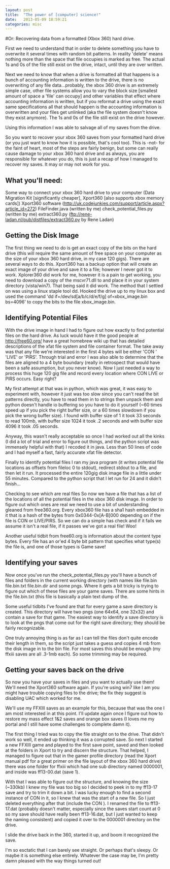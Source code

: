 ```yaml
---
layout: post
title:  "The power of [computer] science!"
date:   2013-05-09 18:59:21
categories: misc
---
```


#Or: Recovering data from a formatted (Xbox 360) hard drive.

First we need to understand that in order to delete something you have to overwrite it several times with random bit patterns.  In reality 'delete' means nothing more than the space that file occupies is marked as free.  The actual 1s and 0s of the file still exist on the drive, intact, until they are over written.

Next we need to know that when a drive is formatted all that happens is a bunch of accounting information is written to the drive, there is no overwriting of any file data...probably, the xbox 360 drive is an extremely simple case, other file systems allow you to vary the block size [smallest amount of space a 'file' can occupy] and other variables that effect where accounting information is written, but if you reformat a drive using the exact same specifications all that should happen is the accounting information is overwritten and your files get unlinked (aka the file system doesn't know they exist anymore).  The 1s and 0s of the file still exist on the drive however.

Using this information I was able to salvage all of my saves from the drive.

So you want to recover your xbox 360 saves from your formatted hard drive (or you just want to know how it is possible, that's cool too).  This is -not- for the faint of heart, most of the steps are fairly benign, but some can really cause damage to your xbox 360 hard drive and as always, you are responsible for whatever you do, this is just a recap of how I managed to recover my saves.  It may or may not work for you.

## What you'll need:
Some way to connect your xbox 360 hard drive to your computer (Data Migration Kit [significantly cheaper], Xport360 [also supports xbox memory cards])
Xport360 software (http://uk.codejunkies.com/support/article.aspx?article_id=272)
FileFinder.java (written by me)
check_potential_files.py (written by me)
extract360.py (ftp://rene-ladan.nl/pub/distfiles/extract360.py by Rene Ladan)

## Getting the Disk Image
The first thing we need to do is get an exact copy of the bits on the hard drive (this will require the same amount of free space on your computer as the size of your xbox 360 hard drive, in my case 120 gigs).  There are several ways to do this.  Xport360 has a backup option that will create an exact image of your drive and save it to a file; however I never got it to work.  Xplorer360 did work for me, however it is a pain to get working, you need to download a copy of the mscvr71.dll to and place it in your system directory (vista/win7).  That being said it did work.  The method that I settled on was using a linux staple tool dd.  Hooked the drive up to my linux box and used the command 'dd if=/dev/sd[a/b/c/d/e/f/g] of=xbox_image.bin bs=4096' to copy the bits to the file xbox_image.bin.

## Identifying Potential Files
With the drive image in hand I had to figure out how exactly to find potential files on the hard drive.  As luck would have it the good people at http://free60.org/ have a great homebrew wiki up that has detailed descriptions of the xfat file system and file container format.  The take away was that any file we're interested in the first 4 bytes will be either 'CON ' 'LIVE' or 'PIRS'.  Through trial and error I was also able to determine that the files are aligned to a 4 byte boundary (really in retrospect that would have been a safe assumption, but you never know).  Now I just needed a way to process this huge 120 gig file and record every location where CON  LIVE or PIRS occurs.  Easy right?

My first attempt at that was in python, which was great, it was easy to experiment with, however it just was too slow since you can't read the bit patterns directly, you have to read them in to strings then unpack them and python doesn't handle io buffering so you have to do it yourself (~60 times speed up if you pick the right buffer size, or a 60 times slowdown if you pick the wrong buffer size).  I found with buffer size of 1 it took 33 seconds to read 100mb, with buffer size 1024 it took .2 seconds and with buffer size 4096 it took .05 seconds.

Anyway, this wasn't really acceptable so once I had worked out all the kinks (I did a lot of trial and error to figure out things, and the python script was immensely helpful with that) I recoded it in java.  Less than 50 lines of code and I had myself a fast, fairly accurate xfat file detector.

Finally to identify potential files I ran my java program (it writes potential file locations as offsets from fileloc 0 to stdout), redirect stdout to a file, and then let it run.  It processed the entire 120gig disk image file in a little under 55 minutes.  Compared to the python script that I let run for 24 and it didn't finish...<Sigh>

Checking to see which are real files
So now we have a file that has a list of the locations of all the potential files in the xbox 360 disk image.  In order to figure out which ones are real we need to use a bit of understanding gleaned from free360.org.  Every xbox360 file has a sha1 hash embedded in it that is a hash of  the bytes from 0x0344-0x[A-B]000 depending on if the file is CON or LIVE/PIRS.  So we can do a simple has check and if it fails we assume it isn't a real file, if it passes we've got a real file!  Woo!

Another useful tidbit from free60.org is information about the content type bytes.  Every file has an or'ed 4 byte bit pattern that specifies what type(s) the file is, and one of those types is Game save!

## Identifying your saves
Now once you've run the check_potential_files.py you'll have a bunch of files and folders in the current working directory (with names like file<number>.bin file<number>.bin.txt file<number>.bin.dir and some pngs.  Where it gets a bit tricky is trying to figure out which of these files are your game saves.  There are some hints in the file<number>.bin.txt (this file is basically a plain text dump of the.

Some useful tidbits I've found are that for every game a save directory is created.  This directory will have two pngs (one 64x64, one 32x32) and contain a save for that game.  The easiest way to identify a save directory is to look at the pngs that come out for the right save directory; they should be fairly recognizable.

One truly annoying thing is as far as I can tell the files don't quite encode their length in them, so the script just takes a guess and copies 4 mb from the disk image in to the bin file.  For most saves this should be enough (my ffxiii saves are all .3-1mb each).  So some trimming may be required.

## Getting your saves back on the drive

So now you have your saves in files and you want to actually use them!  We'll need the Xport360 software again.  If you're using win7 like I am you might have trouble copying files to the drive; the fix they suggest is disabling UAC which worked for me.

We'll use my FFXIII saves as an example for this, because that was the one I am most interested in at this point.  I'll update again once I figure out how to restore my mass effect 1&2 saves and orange box saves (I loves me my portal and I still have some challenges to complete damn it).

The first thing I tried was to copy the file straight on to the drive.  That didn't work so well, it ended up thinking it was a corrupted save.  So next I started a new FFXIII game and played to the first save point, saved and then looked at the folders in Xport to try and discern the structure.  That helped, I managed to figure out that in the gamer profile directory (read the Xport manual pdf for a great primer on the file layout of the xbox 360 hard drive) there was one folder for ffxiii which had one sub directory named 0000001, and inside was ff13-00.dat (save 1).  

With that I was able to figure out the structure, and knowing the size (~330kb) I knew my file was too big so I decided to peek in to my ff13-17 save and try to trim it down a bit.  I was lucky enough to find a second instance of CON in it, so I knew that was the start of a new file.  So I just deleted everything after that (include the CON ).  I renamed the file to ff13-17.dat (probably doesn't matter, especially since the saves start count at 0 so my save should have really been ff13-16.dat, but I just wanted to keep the naming consistent) and copied it over to the 0000001 directory on the drive.

I slide the drive back in the 360, started it up, and boom it recognized the save.

I'm so esctatic that I can barely see straight.  Or perhaps that's sleepy.  Or maybe it is something else entirely.  Whatever the case may be, I'm pretty damn pleased with the way things turned out!


